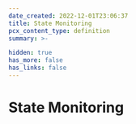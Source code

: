 ```yaml
---
date_created: 2022-12-01T23:06:37
title: State Monitoring
pcx_content_type: definition
summary: >-

hidden: true
has_more: false
has_links: false
---
```


# State Monitoring
